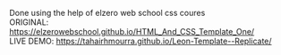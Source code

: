 Done using the help of elzero web school css coures <br>
ORIGINAL: https://elzerowebschool.github.io/HTML_And_CSS_Template_One/ <br>
LIVE DEMO: https://tahairhmourra.github.io/Leon-Template--Replicate/ <br>
